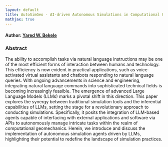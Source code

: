 ```yaml
---
layout: default
title: AutoSimGeo - AI-driven Autonomous Simulations in Computational Geomechanics via Natural Language Instructions
mathjax: true
---
```


#### Author: [Yared W. Bekele](https://yaredwb.github.io/)


### Abstract

The ability to accomplish tasks via natural language instructions may be one of the most efficient forms of interaction between humans and technology. This efficiency is now evident in practical applications, such as voice-activated virtual assistants and chatbots responding to natural language queries. With ongoing advancements in science and engineering, integrating natural language commands into sophisticated technical fields is becoming increasingly feasible. The emergence of advanced Large Language Models (LLMs) marks a pivotal shift in this direction. This paper explores the synergy between traditional simulation tools and the inferential capabilities of LLMs, setting the stage for a revolutionary approach to conducting simulations. Specifically, it posits the integration of LLM-based agents capable of interfacing with external applications and software via APIs to autonomously manage intricate tasks within the realm of computational geomechanics. Herein, we introduce and discuss the implementation of autonomous simulation agents driven by LLMs, highlighting their potential to redefine the landscape of simulation practices.


